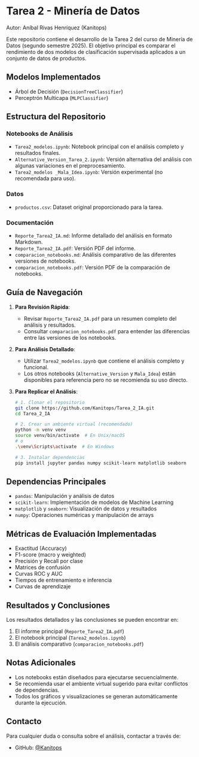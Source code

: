 # Tarea 2 - Minería de Datos
Autor: Aníbal Rivas Henríquez (Kanitops)

Este repositorio contiene el desarrollo de la Tarea 2 del curso de Minería de Datos (segundo semestre 2025). El objetivo principal es comparar el rendimiento de dos modelos de clasificación supervisada aplicados a un conjunto de datos de productos.

## Modelos Implementados
- Árbol de Decisión (`DecisionTreeClassifier`)
- Perceptrón Multicapa (`MLPClassifier`)

## Estructura del Repositorio

### Notebooks de Análisis
- `Tarea2_modelos.ipynb`: Notebook principal con el análisis completo y resultados finales.
- `Alternative_Version_Tarea_2.ipynb`: Versión alternativa del análisis con algunas variaciones en el preprocesamiento.
- `Tarea2_modelos _Mala_Idea.ipynb`: Versión experimental (no recomendada para uso).

### Datos
- `productos.csv`: Dataset original proporcionado para la tarea.

### Documentación
- `Reporte_Tarea2_IA.md`: Informe detallado del análisis en formato Markdown.
- `Reporte_Tarea2_IA.pdf`: Versión PDF del informe.
- `comparacion_notebooks.md`: Análisis comparativo de las diferentes versiones de notebooks.
- `comparacion_notebooks.pdf`: Versión PDF de la comparación de notebooks.

## Guía de Navegación

1. **Para Revisión Rápida**:
   - Revisar `Reporte_Tarea2_IA.pdf` para un resumen completo del análisis y resultados.
   - Consultar `comparacion_notebooks.pdf` para entender las diferencias entre las versiones de los notebooks.

2. **Para Análisis Detallado**:
   - Utilizar `Tarea2_modelos.ipynb` que contiene el análisis completo y funcional.
   - Los otros notebooks (`Alternative_Version` y `Mala_Idea`) están disponibles para referencia pero no se recomienda su uso directo.

3. **Para Replicar el Análisis**:
   ```bash
   # 1. Clonar el repositorio
   git clone https://github.com/Kanitops/Tarea_2_IA.git
   cd Tarea_2_IA

   # 2. Crear un ambiente virtual (recomendado)
   python -m venv venv
   source venv/bin/activate  # En Unix/macOS
   # o
   .\venv\Scripts\activate  # En Windows

   # 3. Instalar dependencias
   pip install jupyter pandas numpy scikit-learn matplotlib seaborn
   ```

## Dependencias Principales
- `pandas`: Manipulación y análisis de datos
- `scikit-learn`: Implementación de modelos de Machine Learning
- `matplotlib` y `seaborn`: Visualización de datos y resultados
- `numpy`: Operaciones numéricas y manipulación de arrays

## Métricas de Evaluación Implementadas
- Exactitud (Accuracy)
- F1-score (macro y weighted)
- Precisión y Recall por clase
- Matrices de confusión
- Curvas ROC y AUC
- Tiempos de entrenamiento e inferencia
- Curvas de aprendizaje

## Resultados y Conclusiones
Los resultados detallados y las conclusiones se pueden encontrar en:
1. El informe principal (`Reporte_Tarea2_IA.pdf`)
2. El notebook principal (`Tarea2_modelos.ipynb`)
3. El análisis comparativo (`comparacion_notebooks.pdf`)

## Notas Adicionales
- Los notebooks están diseñados para ejecutarse secuencialmente.
- Se recomienda usar el ambiente virtual sugerido para evitar conflictos de dependencias.
- Todos los gráficos y visualizaciones se generan automáticamente durante la ejecución.

## Contacto
Para cualquier duda o consulta sobre el análisis, contactar a través de:
- GitHub: [@Kanitops](https://github.com/Kanitops)
